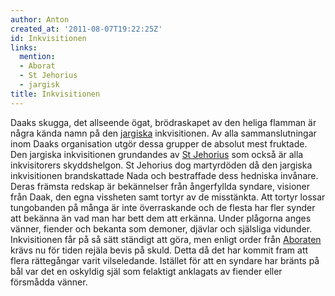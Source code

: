 ```yaml
---
author: Anton
created_at: '2011-08-07T19:22:25Z'
id: Inkvisitionen
links:
  mention:
  - Aborat
  - St Jehorius
  - jargisk
title: Inkvisitionen
---
```


Daaks skugga, det allseende ögat, brödraskapet av den heliga flamman är några kända namn på den
[jargiska] inkvisitionen. Av alla sammanslutningar inom Daaks organisation utgör dessa grupper de
absolut mest fruktade. Den jargiska inkvisitionen grundandes av [St Jehorius] som också är alla
inkvisitorers skyddshelgon. St Jehorius dog martyrdöden då den jargiska inkvisitionen brandskattade
Nada och bestraffade dess hedniska invånare. Deras främsta redskap är bekännelser från ångerfyllda
syndare, visioner från Daak, den egna vissheten samt tortyr av de misstänkta. Att tortyr lossar
tungobanden på många är inte överraskande och de flesta har fler synder att bekänna än vad man har
bett dem att erkänna. Under plågorna anges vänner, fiender och bekanta som demoner, djävlar och
själsliga vidunder. Inkvisitionen får på så sätt ständigt att göra, men enligt order från [Aboraten]
krävs nu för tiden rejäla bevis på skuld. Detta då det har kommit fram att flera rättegångar varit
vilseledande. Istället för att en syndare har bränts på bål var det en oskyldig själ som felaktigt
anklagats av fiender eller försmådda vänner.

  [jargiska]: jargisk
  [St Jehorius]: St_Jehorius
  [Aboraten]: Aborat
